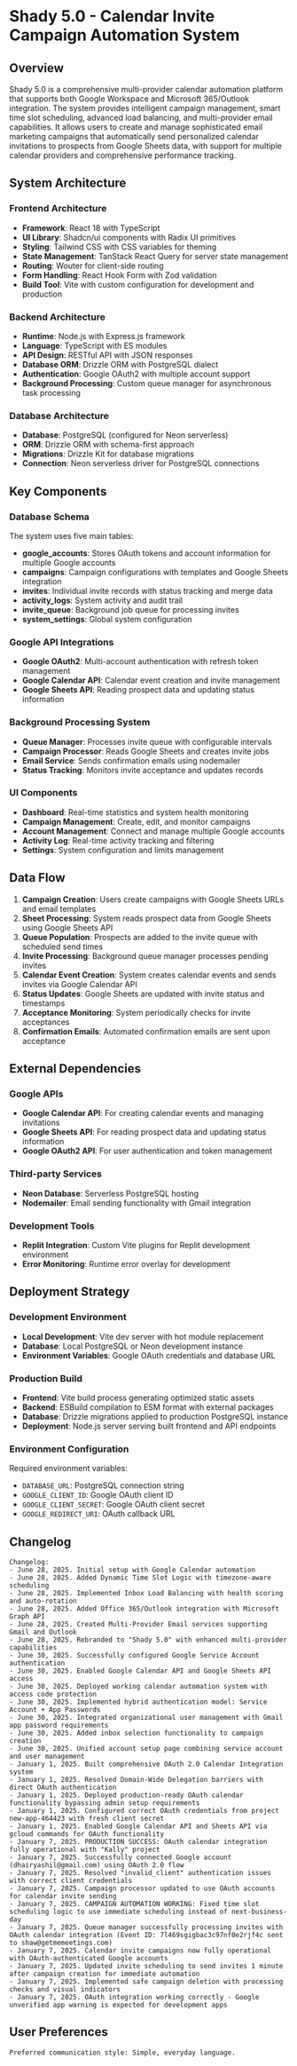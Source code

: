 # Shady 5.0 - Calendar Invite Campaign Automation System

## Overview

Shady 5.0 is a comprehensive multi-provider calendar automation platform that supports both Google Workspace and Microsoft 365/Outlook integration. The system provides intelligent campaign management, smart time slot scheduling, advanced load balancing, and multi-provider email capabilities. It allows users to create and manage sophisticated email marketing campaigns that automatically send personalized calendar invitations to prospects from Google Sheets data, with support for multiple calendar providers and comprehensive performance tracking.

## System Architecture

### Frontend Architecture
- **Framework**: React 18 with TypeScript
- **UI Library**: Shadcn/ui components with Radix UI primitives
- **Styling**: Tailwind CSS with CSS variables for theming
- **State Management**: TanStack React Query for server state management
- **Routing**: Wouter for client-side routing
- **Form Handling**: React Hook Form with Zod validation
- **Build Tool**: Vite with custom configuration for development and production

### Backend Architecture
- **Runtime**: Node.js with Express.js framework
- **Language**: TypeScript with ES modules
- **API Design**: RESTful API with JSON responses
- **Database ORM**: Drizzle ORM with PostgreSQL dialect
- **Authentication**: Google OAuth2 with multiple account support
- **Background Processing**: Custom queue manager for asynchronous task processing

### Database Architecture
- **Database**: PostgreSQL (configured for Neon serverless)
- **ORM**: Drizzle ORM with schema-first approach
- **Migrations**: Drizzle Kit for database migrations
- **Connection**: Neon serverless driver for PostgreSQL connections

## Key Components

### Database Schema
The system uses five main tables:
- **google_accounts**: Stores OAuth tokens and account information for multiple Google accounts
- **campaigns**: Campaign configurations with templates and Google Sheets integration
- **invites**: Individual invite records with status tracking and merge data
- **activity_logs**: System activity and audit trail
- **invite_queue**: Background job queue for processing invites
- **system_settings**: Global system configuration

### Google API Integrations
- **Google OAuth2**: Multi-account authentication with refresh token management
- **Google Calendar API**: Calendar event creation and invite management
- **Google Sheets API**: Reading prospect data and updating status information

### Background Processing System
- **Queue Manager**: Processes invite queue with configurable intervals
- **Campaign Processor**: Reads Google Sheets and creates invite jobs
- **Email Service**: Sends confirmation emails using nodemailer
- **Status Tracking**: Monitors invite acceptance and updates records

### UI Components
- **Dashboard**: Real-time statistics and system health monitoring
- **Campaign Management**: Create, edit, and monitor campaigns
- **Account Management**: Connect and manage multiple Google accounts
- **Activity Log**: Real-time activity tracking and filtering
- **Settings**: System configuration and limits management

## Data Flow

1. **Campaign Creation**: Users create campaigns with Google Sheets URLs and email templates
2. **Sheet Processing**: System reads prospect data from Google Sheets using Google Sheets API
3. **Queue Population**: Prospects are added to the invite queue with scheduled send times
4. **Invite Processing**: Background queue manager processes pending invites
5. **Calendar Event Creation**: System creates calendar events and sends invites via Google Calendar API
6. **Status Updates**: Google Sheets are updated with invite status and timestamps
7. **Acceptance Monitoring**: System periodically checks for invite acceptances
8. **Confirmation Emails**: Automated confirmation emails are sent upon acceptance

## External Dependencies

### Google APIs
- **Google Calendar API**: For creating calendar events and managing invitations
- **Google Sheets API**: For reading prospect data and updating status information
- **Google OAuth2 API**: For user authentication and token management

### Third-party Services
- **Neon Database**: Serverless PostgreSQL hosting
- **Nodemailer**: Email sending functionality with Gmail integration

### Development Tools
- **Replit Integration**: Custom Vite plugins for Replit development environment
- **Error Monitoring**: Runtime error overlay for development

## Deployment Strategy

### Development Environment
- **Local Development**: Vite dev server with hot module replacement
- **Database**: Local PostgreSQL or Neon development instance
- **Environment Variables**: Google OAuth credentials and database URL

### Production Build
- **Frontend**: Vite build process generating optimized static assets
- **Backend**: ESBuild compilation to ESM format with external packages
- **Database**: Drizzle migrations applied to production PostgreSQL instance
- **Deployment**: Node.js server serving built frontend and API endpoints

### Environment Configuration
Required environment variables:
- `DATABASE_URL`: PostgreSQL connection string
- `GOOGLE_CLIENT_ID`: Google OAuth client ID
- `GOOGLE_CLIENT_SECRET`: Google OAuth client secret
- `GOOGLE_REDIRECT_URI`: OAuth callback URL

## Changelog
```
Changelog:
- June 28, 2025. Initial setup with Google Calendar automation
- June 28, 2025. Added Dynamic Time Slot Logic with timezone-aware scheduling
- June 28, 2025. Implemented Inbox Load Balancing with health scoring and auto-rotation
- June 28, 2025. Added Office 365/Outlook integration with Microsoft Graph API
- June 28, 2025. Created Multi-Provider Email services supporting Gmail and Outlook
- June 28, 2025. Rebranded to "Shady 5.0" with enhanced multi-provider capabilities
- June 30, 2025. Successfully configured Google Service Account authentication
- June 30, 2025. Enabled Google Calendar API and Google Sheets API access
- June 30, 2025. Deployed working calendar automation system with access code protection
- June 30, 2025. Implemented hybrid authentication model: Service Account + App Passwords
- June 30, 2025. Integrated organizational user management with Gmail app password requirements
- June 30, 2025. Added inbox selection functionality to campaign creation
- June 30, 2025. Unified account setup page combining service account and user management
- January 1, 2025. Built comprehensive OAuth 2.0 Calendar Integration system
- January 1, 2025. Resolved Domain-Wide Delegation barriers with direct OAuth authentication
- January 1, 2025. Deployed production-ready OAuth calendar functionality bypassing admin setup requirements
- January 1, 2025. Configured correct OAuth credentials from project new-app-464423 with fresh client secret
- January 1, 2025. Enabled Google Calendar API and Sheets API via gcloud commands for OAuth functionality
- January 7, 2025. PRODUCTION SUCCESS: OAuth calendar integration fully operational with "Kally" project
- January 7, 2025. Successfully connected Google account (dhairyashil@gmail.com) using OAuth 2.0 flow
- January 7, 2025. Resolved "invalid_client" authentication issues with correct client credentials
- January 7, 2025. Campaign processor updated to use OAuth accounts for calendar invite sending
- January 7, 2025. CAMPAIGN AUTOMATION WORKING: Fixed time slot scheduling logic to use immediate scheduling instead of next-business-day
- January 7, 2025. Queue manager successfully processing invites with OAuth calendar integration (Event ID: 7l469sgigbac3c97nf0e2rjf4c sent to shaw@getmemeetings.com)
- January 7, 2025. Calendar invite campaigns now fully operational with OAuth-authenticated Google accounts
- January 7, 2025. Updated invite scheduling to send invites 1 minute after campaign creation for immediate automation
- January 7, 2025. Implemented safe campaign deletion with processing checks and visual indicators
- January 7, 2025. OAuth integration working correctly - Google unverified app warning is expected for development apps
```

## User Preferences
```
Preferred communication style: Simple, everyday language.
```